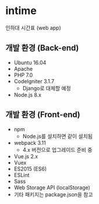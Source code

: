 # intime
인하대 시간표 (web app)

## 개발 환경 (Back-end)
- Ubuntu 16.04
- Apache
- PHP 7.0
- CodeIgniter 3.1.7
  - Django로 대체할 예정
- Node.js 8.x

## 개발 환경 (Front-end)
- npm
  - Node.js를 설치하면 같이 설치됨
- webpack 3.11
  - 4.x 버전으로 업그레이드 준비 중
- Vue.js 2.x
- Vuex
- ES2015 (ES6)
- ESLint
- Sass
- Web Storage API (localStorage)
- 기타 패키지는 package.json을 참고
